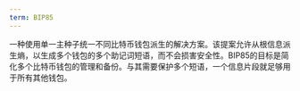 ```yaml
---
term: BIP85
---
```


一种使用单一主种子统一不同比特币钱包派生的解决方案。该提案允许从根信息派生熵，以生成多个钱包的多个助记词短语，而不会损害安全性。BIP85的目标是简化多个比特币钱包的管理和备份。与其需要保护多个短语，一个信息片段就足够用于所有其他钱包。